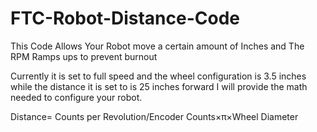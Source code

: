 # FTC-Robot-Distance-Code

This Code Allows Your Robot move a certain amount of Inches and The RPM Ramps ups to prevent burnout

Currently it is set to full speed and the wheel configuration is 3.5 inches while the distance it is set to is 25 inches forward I will provide the math needed to configure your robot. 

Distance= Counts per Revolution/Encoder Counts×π×Wheel Diameter


